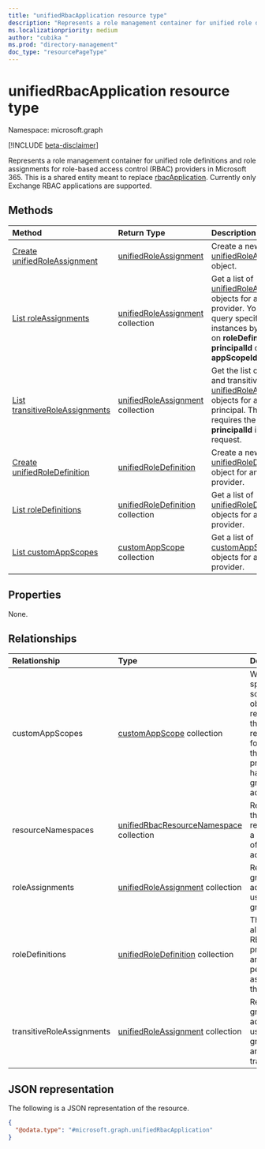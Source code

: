 ```yaml
---
title: "unifiedRbacApplication resource type"
description: "Represents a role management container for unified role definitions and role assignments for Microsoft 365 RBAC providers."
ms.localizationpriority: medium
author: "cubika "
ms.prod: "directory-management"
doc_type: "resourcePageType"
---
```


# unifiedRbacApplication resource type

Namespace: microsoft.graph

[!INCLUDE [beta-disclaimer](../../includes/beta-disclaimer.md)]

Represents a role management container for unified role definitions and role assignments for role-based access control (RBAC) providers in Microsoft 365. This is a shared entity meant to replace [rbacApplication](./rbacapplication.md). Currently only Exchange RBAC applications are supported.

## Methods

| Method       | Return Type | Description |
|:-------------|:------------|:------------|
| [Create unifiedRoleAssignment](../api/rbacapplication-post-roleassignments.md) | [unifiedRoleAssignment](unifiedroleassignment.md) | Create a new [unifiedRoleAssignment](../resources/unifiedroleassignment.md) object. |
| [List roleAssignments](../api/rbacapplication-list-roleassignments.md) | [unifiedRoleAssignment](unifiedroleassignment.md) collection | Get a list of [unifiedRoleAssignment](../resources/unifiedroleassignment.md) objects for an RBAC provider. You can only query specific instances by filtering on **roleDefinitionId**, **principalId** or **appScopeId**. |
| [List transitiveRoleAssignments](../api/rbacapplication-list-transitiveroleassignments.md) | [unifiedRoleAssignment](unifiedroleassignment.md) collection | Get the list of direct and transitive [unifiedRoleAssignment](../resources/unifiedroleassignment.md) objects for a specific principal. This API requires the **principalId** in a request. |
| [Create unifiedRoleDefinition](../api/rbacapplication-post-roledefinitions.md) | [unifiedRoleDefinition](unifiedroledefinition.md) | Create a new [unifiedRoleDefinition](../resources/unifiedroledefinition.md) object for an RBAC provider. |
| [List roleDefinitions](../api/rbacapplication-list-roledefinitions.md) | [unifiedRoleDefinition](unifiedroledefinition.md) collection | Get a list of [unifiedRoleDefinition](../resources/unifiedroledefinition.md) objects for an RBAC provider. |
| [List customAppScopes](../api/unifiedrbacapplication-list-customappscopes.md) | [customAppScope](customappscope.md) collection | Get a list of [customAppScope](../resources/customappscope.md) objects for an RBAC provider. |

## Properties

None.

## Relationships

|Relationship|Type|Description|
|:---|:---|:---|
|customAppScopes|[customAppScope](../resources/customappscope.md) collection| Workload-specific scope object that represents the resources for which the principal has been granted access. |
|resourceNamespaces|[unifiedRbacResourceNamespace](../resources/unifiedrbacresourcenamespace.md) collection|Resource that represents a collection of related actions.|
|roleAssignments|[unifiedRoleAssignment](../resources/unifiedroleassignment.md) collection| Resource to grant access to users or groups. |
|roleDefinitions|[unifiedRoleDefinition](../resources/unifiedroledefinition.md) collection| The roles allowed by RBAC providers and the permissions assigned to the roles. |
|transitiveRoleAssignments|[unifiedRoleAssignment](../resources/unifiedroleassignment.md) collection| Resource to grant access to users or groups that are transitive. |

## JSON representation

The following is a JSON representation of the resource.

<!-- {
  "blockType": "resource",
  "@odata.type": "microsoft.graph.unifiedRbacApplication"
}
-->
``` json
{
  "@odata.type": "#microsoft.graph.unifiedRbacApplication"
}
```
